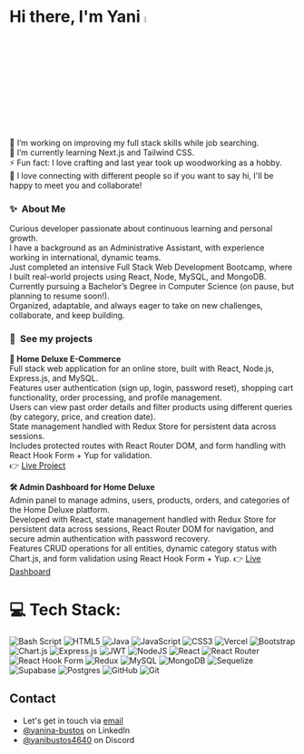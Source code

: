 # Hi there, I'm Yani <a href="https://www.gautamkrishnar.com/"><img src="https://media.giphy.com/media/hvRJCLFzcasrR4ia7z/giphy.gif" width="5%"></a>

🔭 I’m working on improving my full stack skills while job searching.  <br>🌱 I’m currently learning Next.js and Tailwind CSS.  <br>⚡ Fun fact: I love crafting and last year took up woodworking as a hobby.<br>👯 I love connecting with different people so if you want to say hi, I'll be happy to meet you and collaborate!

### ✨&nbsp; About Me

Curious developer passionate about continuous learning and personal growth.<br>
I have a background as an Administrative Assistant, with experience working in international, dynamic teams.<br>
Just completed an intensive Full Stack Web Development Bootcamp, where I built real-world projects using React, Node, MySQL, and MongoDB.<br>
Currently pursuing a Bachelor’s Degree in Computer Science (on pause, but planning to resume soon!).<br>
Organized, adaptable, and always eager to take on new challenges, collaborate, and keep building.<br>


### 🎯&nbsp; See my projects

**🛒 Home Deluxe E-Commerce**  
Full stack web application for an online store, built with React, Node.js, Express.js, and MySQL.  
Features user authentication (sign up, login, password reset), shopping cart functionality, order processing, and profile management.  
Users can view past order details and filter products using different queries (by category, price, and creation date).  
State management handled with Redux Store for persistent data across sessions.  
Includes protected routes with React Router DOM, and form handling with React Hook Form + Yup for validation.  
👉 [Live Project](https://homedeluxe.vercel.app/)

**🛠️ Admin Dashboard for Home Deluxe**  
Admin panel to manage admins, users, products, orders, and categories of the Home Deluxe platform.  
Developed with React, state management handled with Redux Store for persistent data across sessions, React Router DOM for navigation, and secure admin authentication with password recovery.  
Features CRUD operations for all entities, dynamic category status with Chart.js, and form validation using React Hook Form + Yup. 
👉 [Live Dashboard](https://admin-dashboard-rho-ten-58.vercel.app/)


# 💻 Tech Stack:
![Bash Script](https://img.shields.io/badge/bash_script-%23121011.svg?style=flat&logo=gnu-bash&logoColor=white) ![HTML5](https://img.shields.io/badge/html5-%23E34F26.svg?style=flat&logo=html5&logoColor=white) ![Java](https://img.shields.io/badge/java-%23ED8B00.svg?style=flat&logo=openjdk&logoColor=white) ![JavaScript](https://img.shields.io/badge/javascript-%23323330.svg?style=flat&logo=javascript&logoColor=%23F7DF1E) ![CSS3](https://img.shields.io/badge/css3-%231572B6.svg?style=flat&logo=css3&logoColor=white) ![Vercel](https://img.shields.io/badge/vercel-%23000000.svg?style=flat&logo=vercel&logoColor=white) ![Bootstrap](https://img.shields.io/badge/bootstrap-%238511FA.svg?style=flat&logo=bootstrap&logoColor=white) ![Chart.js](https://img.shields.io/badge/chart.js-F5788D.svg?style=flat&logo=chart.js&logoColor=white) ![Express.js](https://img.shields.io/badge/express.js-%23404d59.svg?style=flat&logo=express&logoColor=%2361DAFB) ![JWT](https://img.shields.io/badge/JWT-black?style=flat&logo=JSON%20web%20tokens) ![NodeJS](https://img.shields.io/badge/node.js-6DA55F?style=flat&logo=node.js&logoColor=white) ![React](https://img.shields.io/badge/react-%2320232a.svg?style=flat&logo=react&logoColor=%2361DAFB) ![React Router](https://img.shields.io/badge/React_Router-CA4245?style=flat&logo=react-router&logoColor=white) ![React Hook Form](https://img.shields.io/badge/React%20Hook%20Form-%23EC5990.svg?style=flat&logo=reacthookform&logoColor=white) ![Redux](https://img.shields.io/badge/redux-%23593d88.svg?style=flat&logo=redux&logoColor=white) ![MySQL](https://img.shields.io/badge/mysql-4479A1.svg?style=flat&logo=mysql&logoColor=white) ![MongoDB](https://img.shields.io/badge/MongoDB-%234ea94b.svg?style=flat&logo=mongodb&logoColor=white) ![Sequelize](https://img.shields.io/badge/Sequelize-52B0E7?style=flat&logo=Sequelize&logoColor=white) ![Supabase](https://img.shields.io/badge/Supabase-3ECF8E?style=flat&logo=supabase&logoColor=white) ![Postgres](https://img.shields.io/badge/postgres-%23316192.svg?style=flat&logo=postgresql&logoColor=white) ![GitHub](https://img.shields.io/badge/github-%23121011.svg?style=flat&logo=github&logoColor=white) ![Git](https://img.shields.io/badge/git-%23F05033.svg?style=flat&logo=git&logoColor=white)


## Contact
- Let's get in touch via [email](mailto:yanibustos4596@gmail.com)
- [@yanina-bustos](https://linkedin.com/in/yanina-bustos) on LinkedIn
- [@yanibustos4640](./) on Discord
<!-- Proudly created with GPRM ( https://gprm.itsvg.in ) -->

